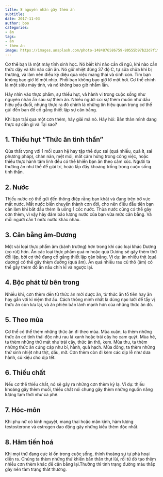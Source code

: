 ```yaml
---
title: 8 nguyên nhân gây thèm ăn
subtitle:
date: 2017-11-03
author: boo
categories:
- ăn
tags:
- ăn
- thèm ăn
image: https://images.unsplash.com/photo-1484876586759-80555b97b22d?fit=crop&w=500
---
```


Cơ thể bạn là một  máy tính sinh học. Nó biết khi nào cần đi ngủ, khi nào cần thức dậy và khi nào cần ăn. Nó giữ nhiệt đúng 37 độ C, tự sữa chữa khi bị thương, và làm nên điều kỳ diệu qua việc mang thai và sinh con. Tim bạn không bao giờ lỡ một nhịp. Phổi bạn không bao giờ lỡ một hơi. Cơ thể chính là một siêu máy tính, và nó không bao giờ nhầm lẫn.

Hãy nhìn vào thực phẩm, sự thiếu hụt, và hành vi trong cuộc sống như nguyên nhân ẩn sau sự thèm ăn. Nhiều người coi sự thèm muốn như dấu hiệu yếu đuối, nhưng thực ra đó chính là những tín hiệu quan trọng cơ thể gửi đến bạn để cố gắng thiết lập sự cân bằng.

Khi bạn trải qua một cơn thèm, hãy giải mã nó. Hãy hỏi: Bản thân mình đang thực sự cần gì và Tại sao?

## 1. Thiếu hụt “Thức ăn tinh thần”

Qúa thất vọng với 1 mối quan hệ hay tập thể dục sai (quá nhiều, quá ít, sai phương pháp), chán nản, mệt mỏi, mất cảm hứng trong công việc, hoặc thiếu thực hành tâm linh đều có thể khiến bạn ăn theo cảm xúc. Người ta thường ăn như thể để giải trí, hoặc lấp đầy khoảng trống trong cuộc sống tinh thần.

## 2. Nước

Thiếu nước có thể gửi đến thông điệp rằng bạn khát và đang trên bờ vực mất nước. Mất nước biến chuyển thành cơn đói, cho nên điều đầu tiên bạn cần làm khi bắt đầu thèm là uống 1 cốc nước. Thừa nước cũng có thể gây cơn thèm, vì vậy hãy đảm bảo lượng nước của bạn vừa mức cân bằng. Và mỗi người cần 1 mức nước khác nhau.

## 3. Cân bằng âm-Dương

Một vài loại thực phẩm âm (bành trướng) hơn trong khi các loại khác Dương (co rút) hơn. Ăn các loại thực phẩm quá  m hoặc quá Dương sẽ gây thèm thứ đối lập, bởi cơ thể đang cố gắng thiết lập cân bằng. Ví dụ: ăn nhiều thịt (quá dương) có thể gây thèm đường (quá âm). Ăn quá nhiều rau củ thô (âm) có thể gây thèm đồ ăn nấu chín kĩ và ngược lại.

## 4. Bộc phát từ bên trong

 Nhiều khi, cơn thèm đến từ thức ăn mới được ăn, từ thức ăn tổ tiên hay ăn hay gắn với kỉ niệm thơ ấu. Cách thông minh nhất là dùng nạo lưỡi để tẩy vị thức ăn còn lưu lại, và ăn phiên bản lành mạnh hơn của những thức ăn đó.

 <h2> 5. Theo mùa</h2>

 Cơ thể có thể thèm những thức ăn đi theo mùa. Mùa xuân, ta thèm những thức ăn có tính thải độc như rau lá xanh hoặc trái cây họ cam quýt. Mùa hè, ta thèm những thứ mát như trái cây, thức ăn thô, kem. Mùa thu, ta thèm những thức ăn cứng cáp như bí, hành, quả hạch. Mùa đông, ta thèm những thứ sinh nhiệt như thịt, dầu, mỡ. Cơn thèm còn đi kèm các dịp lễ như dưa hành, củ kiệu cho dịp tết.

## 6. Thiếu chất

 Nếu cơ thể thiếu chất, nó sẽ gây ra những cơn thèm kỳ lạ. Ví dụ: thiếu khoáng gây thèm muối, thiếu chất nói chung gây thèm những nguồn năng lượng tạm thời như cà phê.

 <h2>7. Hóc-môn</h2>

 Khi phụ nữ có kinh nguyệt, mang thai hoặc mãn kinh, hàm lượng testosterone và estrogen dao động gây những kiểu thèm độc nhất.

 <h2>8. Hãm tiến hoá</h2>

 Khi mọi thứ đang cực kì ổn trong cuộc sống, thỉnh thoảng sự  tự phá hoại diễn ra. Chúng ta thèm những thứ khiến bản thân thụt lùi,  rồi từ đó tạo thêm nhiều cơn thèm khác để cân bằng lại.Thường thì tình trạng đường máu thấp gây nên  tâm trạng thất thường.
